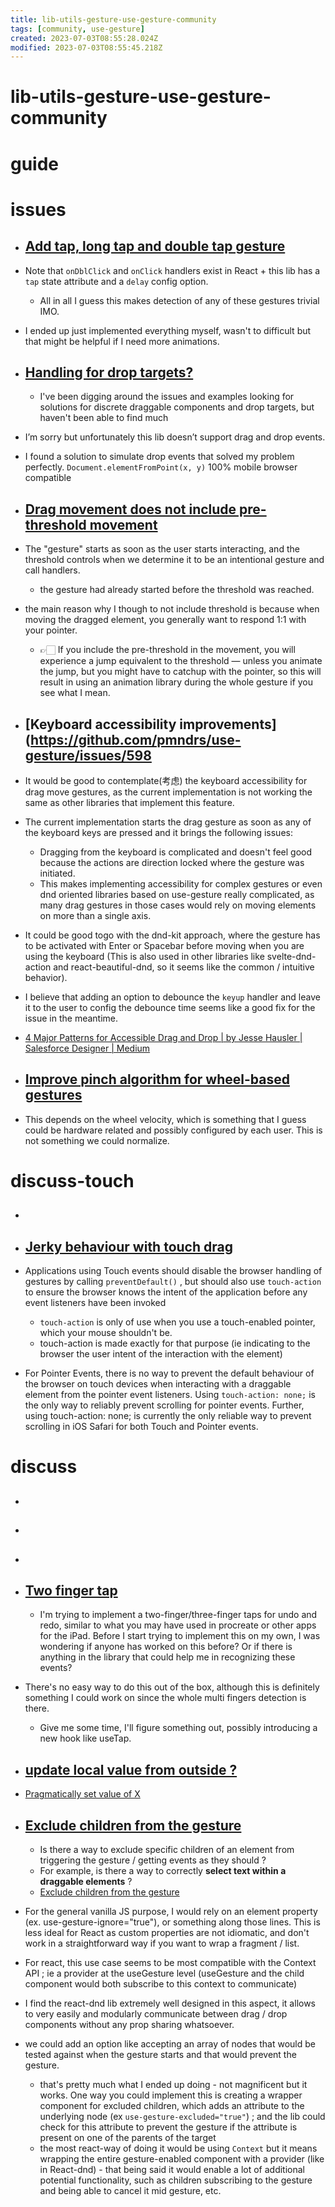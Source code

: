```yaml
---
title: lib-utils-gesture-use-gesture-community
tags: [community, use-gesture]
created: 2023-07-03T08:55:28.024Z
modified: 2023-07-03T08:55:45.218Z
---
```


# lib-utils-gesture-use-gesture-community

# guide

# issues
- ## [Add tap, long tap and double tap gesture](https://github.com/pmndrs/use-gesture/issues/241)
- Note that `onDblClick` and `onClick` handlers exist in React + this lib has a `tap` state attribute and a `delay` config option.
  - All in all I guess this makes detection of any of these gestures trivial IMO.

- I ended up just implemented everything myself, wasn't to difficult but that might be helpful if I need more animations.

- ## [Handling for drop targets?](https://github.com/pmndrs/use-gesture/issues/88)
  - I've been digging around the issues and examples looking for solutions for discrete draggable components and drop targets, but haven't been able to find much

- I’m sorry but unfortunately this lib doesn’t support drag and drop events.

- I found a solution to simulate drop events that solved my problem perfectly. `Document.elementFromPoint(x, y)` 100% mobile browser compatible

- ## [Drag movement does not include pre-threshold movement](https://github.com/pmndrs/use-gesture/issues/314)
- The "gesture" starts as soon as the user starts interacting, and the threshold controls when we determine it to be an intentional gesture and call handlers. 
  - the gesture had already started before the threshold was reached.

- the main reason why I though to not include threshold is because when moving the dragged element, you generally want to respond 1:1 with your pointer. 
  - 👉🏻 If you include the pre-threshold in the movement, you will experience a jump equivalent to the threshold — unless you animate the jump, but you might have to catchup with the pointer, so this will result in using an animation library during the whole gesture if you see what I mean.

- ## [Keyboard accessibility improvements](https://github.com/pmndrs/use-gesture/issues/598
- It would be good to contemplate(考虑) the keyboard accessibility for drag move gestures, as the current implementation is not working the same as other libraries that implement this feature. 
- The current implementation starts the drag gesture as soon as any of the keyboard keys are pressed and it brings the following issues:
  - Dragging from the keyboard is complicated and doesn't feel good because the actions are direction locked where the gesture was initiated.
  - This makes implementing accessibility for complex gestures or even dnd oriented libraries based on use-gesture really complicated, as many drag gestures in those cases would rely on moving elements on more than a single axis.

- It could be good togo with the dnd-kit approach, where the gesture has to be activated with Enter or Spacebar before moving when you are using the keyboard (This is also used in other libraries like svelte-dnd-action and react-beautiful-dnd, so it seems like the common / intuitive behavior). 

- I believe that adding an option to debounce the `keyup` handler and leave it to the user to config the debounce time seems like a good fix for the issue in the meantime.

- [4 Major Patterns for Accessible Drag and Drop | by Jesse Hausler | Salesforce Designer | Medium](https://medium.com/salesforce-ux/4-major-patterns-for-accessible-drag-and-drop-1d43f64ebf09)

- ## [Improve pinch algorithm for wheel-based gestures](https://github.com/pmndrs/use-gesture/issues/401)
- This depends on the wheel velocity, which is something that I guess could be hardware related and possibly configured by each user. This is not something we could normalize.
# discuss-touch
- ## 

- ## [Jerky behaviour with touch drag](https://github.com/pmndrs/use-gesture/issues/210)
- Applications using Touch events should disable the browser handling of gestures by calling `preventDefault()` , but should also use `touch-action` to ensure the browser knows the intent of the application before any event listeners have been invoked
  - `touch-action` is only of use when you use a touch-enabled pointer, which your mouse shouldn't be.
  - touch-action is made exactly for that purpose (ie indicating to the browser the user intent of the interaction with the element) 

- For Pointer Events, there is no way to prevent the default behaviour of the browser on touch devices when interacting with a draggable element from the pointer event listeners. Using `touch-action: none;` is the only way to reliably prevent scrolling for pointer events.
Further, using touch-action: none; is currently the only reliable way to prevent scrolling in iOS Safari for both Touch and Pointer events. 

# discuss
- ## 

- ## 

- ## 

- ## [Two finger tap](https://github.com/pmndrs/use-gesture/discussions/400)
  - I'm trying to implement a two-finger/three-finger taps for undo and redo, similar to what you may have used in procreate or other apps for the iPad. Before I start trying to implement this on my own, I was wondering if anyone has worked on this before? Or if there is anything in the library that could help me in recognizing these events?

- There's no easy way to do this out of the box, although this is definitely something I could work on since the whole multi fingers detection is there. 
  - Give me some time, I'll figure something out, possibly introducing a new hook like useTap.

- ## [update local value from outside ?](https://github.com/pmndrs/use-gesture/discussions/54)
- [Pragmatically set value of X](https://github.com/pmndrs/use-gesture/discussions/55)

- ## [Exclude children from the gesture](https://github.com/pmndrs/use-gesture/issues/433)
  - Is there a way to exclude specific children of an element from triggering the gesture / getting events as they should ? 
  - For example, is there a way to correctly **select text within a draggable elements** ?
  - [Exclude children from the gesture](https://github.com/pmndrs/use-gesture/discussions/428)

- For the general vanilla JS purpose, I would rely on an element property (ex. use-gesture-ignore="true"), or something along those lines. This is less ideal for React as custom properties are not idiomatic, and don't work in a straightforward way if you want to wrap a fragment / list.
- For react, this use case seems to be most compatible with the Context API ; ie a provider at the useGesture level (useGesture and the child component would both subscribe to this context to communicate)
- I find the react-dnd lib extremely well designed in this aspect, it allows to very easily and modularly communicate between drag / drop components without any prop sharing whatsoever.

- we could add an option like accepting an array of nodes that would be tested against when the gesture starts and that would prevent the gesture.
  - that's pretty much what I ended up doing - not magnificent but it works. One way you could implement this is creating a wrapper component for excluded children, which adds an attribute to the underlying node (ex `use-gesture-excluded="true"`) ; and the lib could check for this attribute to prevent the gesture if the attribute is present on one of the parents of the target
  - the most react-way of doing it would be using `Context` but it means wrapping the entire gesture-enabled component with a provider (like in React-dnd) - that being said it would enable a lot of additional potential functionality, such as children subscribing to the gesture and being able to cancel it mid gesture, etc.
